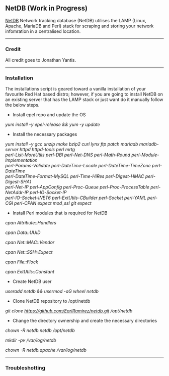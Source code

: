 
## NetDB (Work in Progress)

[NetDB](http://netdbtracking.sourceforge.net/) Network tracking database (NetDB) utilises the LAMP (Linux, Apache, MariaDB and Perl) stack for scraping and storing your network infomration in a centralised location.


-----------
### Credit

All credit goes to Jonathan Yantis.

------------
### Installation

The installations script is geared toward a vanilla installation of your favourite Red Hat based distro; however, if you are going to install NetDB on an existing server that has the LAMP stack or just want do it manually follow the below steps.

- Install epel repo and update the OS

_yum install -y epel-release && yum -y update_

- Install the necessary packages

_yum install -y gcc unzip make bzip2 curl lynx ftp patch mariadb mariadb-server httpd httpd-tools perl mrtg_ \
_perl-List-MoreUtils perl-DBI perl-Net-DNS perl-Math-Round perl-Module-Implementation_ \
_perl-Params-Validate perl-DateTime-Locale perl-DateTime-TimeZone perl-DateTime_ \
_perl-DateTime-Format-MySQL perl-Time-HiRes perl-Digest-HMAC perl-Digest-SHA1_ \
_perl-Net-IP perl-AppConfig perl-Proc-Queue perl-Proc-ProcessTable perl-NetAddr-IP perl-IO-Socket-IP_ \
_perl-IO-Socket-INET6 perl-ExtUtils-CBuilder perl-Socket perl-YAML perl-CGI perl-CPAN expect mod_ssl git expect_

- Install Perl modules that is required for NetDB

_cpan Attribute::Handlers_

_cpan Data::UUID_

_cpan Net::MAC::Vendor_

_cpan Net::SSH::Expect_

_cpan File::Flock_

_cpan ExtUtils::Constant_

- Create NetDB user 

_useradd netdb && usermod -aG wheel netdb_

- Clone NetDB repository to /opt/netdb

_git clone https://github.com/EarlRamirez/netdb.git /opt/netdb_

- Change the directory ownership and create the necessary directories

_chown -R netdb.netdb /opt/netdb_

_mkdir -pv /var/log/netdb_

_chown -R netdb.apache /var/log/netdb_


-----------
### Troubleshotting
